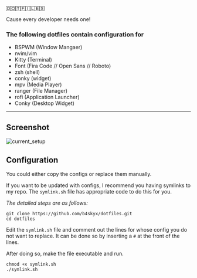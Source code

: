 ```
🄳🄾🅃🄵🄸🄻🄴🅂
```

Cause every developer needs one!

### The following dotfiles contain configuration for
- BSPWM (Window Mangaer)
- nvim/vim
- Kitty (Terminal)
- Font (Fira Code // Open Sans // Roboto)
- zsh (shell)
- conky (widget)
- mpv (Media Player)
- ranger (File Manager)
- rofi (Application Launcher)
- Conky (Desktop Widget)

---

## Screenshot

![current_setup](./current_state.png)

## Configuration

You could either copy the configs or replace them manually.

If you want to be updated with configs, I recommend you having symlinks to my repo.
The ``symlink.sh`` file has appropriate code to do this for you.

*The detailed steps are as follows:*

```
git clone https://github.com/b4skyx/dotfiles.git
cd dotfiles
```

Edit the ``symlink.sh`` file and comment out the lines for whose config you do not want to replace.
It can be done so by inserting a ``#`` at the front of the lines.

After doing so, make the file executable and run.

```
chmod +x symlink.sh
./symlink.sh
```
